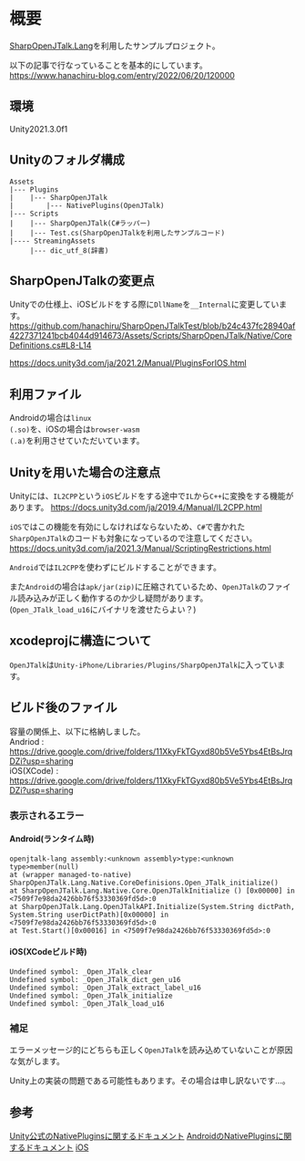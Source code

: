 # 概要
[SharpOpenJTalk.Lang](https://github.com/yamachu/SharpOpenJTalk/tree/master/library/lang)を利用したサンプルプロジェクト。
  
以下の記事で行なっていることを基本的にしています。  
https://www.hanachiru-blog.com/entry/2022/06/20/120000

## 環境
Unity2021.3.0f1

## Unityのフォルダ構成
```
Assets
|--- Plugins
|    |--- SharpOpenJTalk
|        |--- NativePlugins(OpenJTalk)
|--- Scripts
|    |--- SharpOpenJTalk(C#ラッパー)
|    |--- Test.cs(SharpOpenJTalkを利用したサンプルコード)
|---- StreamingAssets
     |--- dic_utf_8(辞書)
```

## SharpOpenJTalkの変更点
Unityでの仕様上、iOSビルドをする際に<code>DllName</code>を<code>__Internal</code>に変更しています。
https://github.com/hanachiru/SharpOpenJTalkTest/blob/b24c437fc28940af4227371241bcb4044d914673/Assets/Scripts/SharpOpenJTalk/Native/CoreDefinitions.cs#L8-L14

https://docs.unity3d.com/ja/2021.2/Manual/PluginsForIOS.html

## 利用ファイル
Androidの場合は<code>linux (.so)</code>を、iOSの場合は<code>browser-wasm (.a)</code>を利用させていただいています。


## Unityを用いた場合の注意点
Unityには、<code>IL2CPP</code>という<code>iOS</code>ビルドをする途中で<code>IL</code>から<code>C++</code>に変換をする機能があります。
https://docs.unity3d.com/ja/2019.4/Manual/IL2CPP.html

<code>iOS</code>ではこの機能を有効にしなければならないため、<code>C#</code>で書かれた<code>SharpOpenJTalk</code>のコードも対象になっているので注意してください。
https://docs.unity3d.com/ja/2021.3/Manual/ScriptingRestrictions.html

<code>Android</code>では<code>IL2CPP</code>を使わずにビルドすることができます。
  
  
また<code>Android</code>の場合は<code>apk/jar(zip)</code>に圧縮されているため、<code>OpenJTalk</code>のファイル読み込みが正しく動作するのか少し疑問があります。  
(<code>Open_JTalk_load_u16</code>にバイナリを渡せたらよい？)

## xcodeprojに構造について
<code>OpenJTalk</code>は<code>Unity-iPhone/Libraries/Plugins/SharpOpenJTalk</code>に入っています。

## ビルド後のファイル
容量の関係上、以下に格納しました。  
Andriod : https://drive.google.com/drive/folders/11XkyFkTGyxd80b5Ve5Ybs4EtBsJrqDZi?usp=sharing  
iOS(XCode) : https://drive.google.com/drive/folders/11XkyFkTGyxd80b5Ve5Ybs4EtBsJrqDZi?usp=sharing  

### 表示されるエラー
#### Android(ランタイム時)
```
openjtalk-lang assembly:<unknown assembly>type:<unknown type>member(null)
at (wrapper managed-to-native) SharpOpenJTalk.Lang.Native.CoreDefinisions.Open_JTalk_initialize()
at SharpOpenJTalk.Lang.Native.Core.OpenJTalkInitialize () [0x00000] in <7509f7e98da2426bb76f53330369fd5d>:0
at SharpOpenJTalk.Lang.OpenJTalkAPI.Initialize(System.String dictPath, System.String userDictPath)[0x00000] in <7509f7e98da2426bb76f53330369fd5d>:0
at Test.Start()[0x00016] in <7509f7e98da2426bb76f53330369fd5d>:0
```

#### iOS(XCodeビルド時)
```
Undefined symbol: _Open_JTalk_clear
Undefined symbol: _Open_JTalk_dict_gen_u16
Undefined symbol: _Open_JTalk_extract_label_u16
Undefined symbol: _Open_JTalk_initialize
Undefined symbol: _Open_JTalk_load_u16
```

### 補足
エラーメッセージ的にどちらも正しく<code>OpenJTalk</code>を読み込めていないことが原因な気がします。

Unity上の実装の問題である可能性もあります。その場合は申し訳ないです...。

## 参考
[Unity公式のNativePluginsに関するドキュメント](https://docs.unity.cn/ja/2020.3/Manual/NativePlugins.html)
[AndroidのNativePluginsに関するドキュメント](https://docs.unity3d.com/ja/2019.4/Manual/AndroidNativePlugins.html)
[iOS]()
